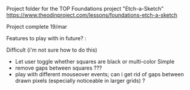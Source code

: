 Project folder for the TOP Foundations project "Etch-a-Sketch"
https://www.theodinproject.com/lessons/foundations-etch-a-sketch

Project complete 19/mar

Features to play with in future? :

Difficult (i'm not sure how to do this)
- Let user toggle whether squares are black or multi-color
Simple
- remove gaps between squares
???
- play with different mouseover events; can i get rid of gaps between drawn pixels (especially noticeable in larger grids) ?
